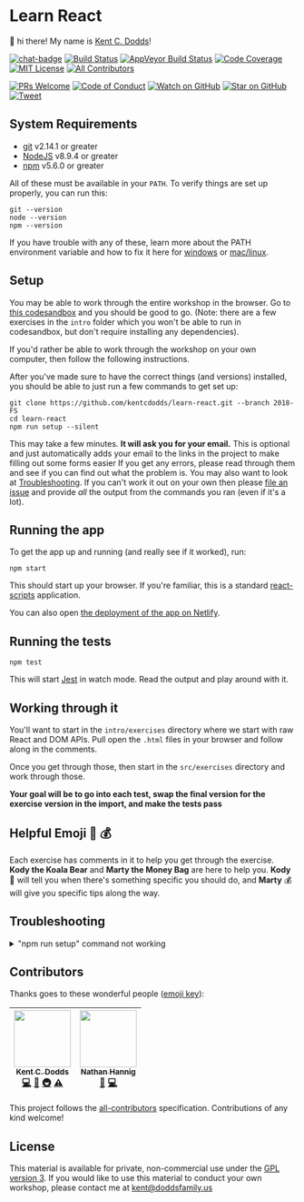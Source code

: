 # Learn React

👋 hi there! My name is [Kent C. Dodds](https://kentcdodds.com)!

[![chat-badge][chat-badge]][chat]
[![Build Status][build-badge]][build]
[![AppVeyor Build Status][win-build-badge]][win-build]
[![Code Coverage][coverage-badge]][coverage]
[![MIT License][license-badge]][license]
[![All Contributors](https://img.shields.io/badge/all_contributors-2-orange.svg?style=flat-square)](#contributors)

[![PRs Welcome][prs-badge]][prs]
[![Code of Conduct][coc-badge]][coc]
[![Watch on GitHub][github-watch-badge]][github-watch]
[![Star on GitHub][github-star-badge]][github-star]
[![Tweet][twitter-badge]][twitter]

## System Requirements

* [git][git] v2.14.1 or greater
* [NodeJS][node] v8.9.4 or greater
* [npm][npm] v5.6.0 or greater

All of these must be available in your `PATH`. To verify things are set up
properly, you can run this:

```
git --version
node --version
npm --version
```

If you have trouble with any of these, learn more about the PATH environment
variable and how to fix it here for [windows][win-path] or
[mac/linux][mac-path].

## Setup

You may be able to work through the entire workshop in the browser. Go to
[this codesandbox](https://codesandbox.io/s/github/kentcdodds/learn-react)
and you should be good to go. (Note: there are a few exercises in the `intro`
folder which you won't be able to run in codesandbox, but don't require
installing any dependencies).

If you'd rather be able to work through the workshop on your own computer, then
follow the following instructions.

After you've made sure to have the correct things (and versions) installed, you
should be able to just run a few commands to get set up:

```
git clone https://github.com/kentcdodds/learn-react.git --branch 2018-FS
cd learn-react
npm run setup --silent
```

This may take a few minutes. **It will ask you for your email.** This is
optional and just automatically adds your email to the links in the project to
make filling out some forms easier If you get any errors, please read through
them and see if you can find out what the problem is. You may also want to look
at [Troubleshooting](#troubleshooting). If you can't work it out on your own
then please [file an issue][issue] and provide _all_ the output from the
commands you ran (even if it's a lot).

## Running the app

To get the app up and running (and really see if it worked), run:

```shell
npm start
```

This should start up your browser. If you're familiar, this is a standard
[react-scripts](https://github.com/facebook/create-react-app) application.

You can also open
[the deployment of the app on Netlify](https://learn-reactjs.netlify.com/).

## Running the tests

```shell
npm test
```

This will start [Jest](http://facebook.github.io/jest) in watch mode. Read the
output and play around with it.

## Working through it

You'll want to start in the `intro/exercises` directory where we start with
raw React and DOM APIs. Pull open the `.html` files in your browser and follow
along in the comments.

Once you get through those, then start in the `src/exercises` directory and
work through those.

**Your goal will be to go into each test, swap the final version for the
exercise version in the import, and make the tests pass**

## Helpful Emoji 🐨 💰

Each exercise has comments in it to help you get through the exercise.
**Kody the Koala Bear** and **Marty the Money Bag** are here to help you.
**Kody** 🐨 will tell you when there's something specific you should do, and
**Marty** 💰 will give you specific tips along the way.

## Troubleshooting

<details>

<summary>"npm run setup" command not working</summary>

Here's what the setup script does. If it fails, try doing each of these things
individually yourself:

```
# verify your environment will work with the project
node ./scripts/verify

# install dependencies
npm install

# verify the project is ready to run
npm run build
npm run test:coverage
```

If any of those scripts fail, please try to work out what went wrong by the
error message you get. If you still can't work it out, feel free to
[open an issue][issue] with _all_ the output from that script. I will try to
help if I can.

</details>

## Contributors

Thanks goes to these wonderful people ([emoji key](https://github.com/kentcdodds/all-contributors#emoji-key)):

<!-- ALL-CONTRIBUTORS-LIST:START - Do not remove or modify this section -->
<!-- prettier-ignore -->
| [<img src="https://avatars.githubusercontent.com/u/1500684?v=3" width="100px;"/><br /><sub><b>Kent C. Dodds</b></sub>](https://kentcdodds.com)<br />[💻](https://github.com/kentcdodds/learn-react/commits?author=kentcdodds "Code") [📖](https://github.com/kentcdodds/learn-react/commits?author=kentcdodds "Documentation") [🚇](#infra-kentcdodds "Infrastructure (Hosting, Build-Tools, etc)") [⚠️](https://github.com/kentcdodds/learn-react/commits?author=kentcdodds "Tests") | [<img src="https://avatars3.githubusercontent.com/u/8210763?v=4" width="100px;"/><br /><sub><b>Nathan Hannig</b></sub>](https://nathanhannig.com)<br />[🐛](https://github.com/kentcdodds/learn-react/issues?q=author%3Anathanhannig "Bug reports") [💻](https://github.com/kentcdodds/learn-react/commits?author=nathanhannig "Code") |
| :---: | :---: |
<!-- ALL-CONTRIBUTORS-LIST:END -->

This project follows the [all-contributors](https://github.com/kentcdodds/all-contributors) specification. Contributions of any kind welcome!

## License

This material is available for private, non-commercial use under the
[GPL version 3](http://www.gnu.org/licenses/gpl-3.0-standalone.html). If you
would like to use this material to conduct your own workshop, please contact me
at kent@doddsfamily.us

[npm]: https://www.npmjs.com/
[node]: https://nodejs.org
[git]: https://git-scm.com/
[chat]: https://gitter.im/kentcdodds/learn-react
[chat-badge]: https://img.shields.io/gitter/room/kentcdodds/learn-react.js.svg?style=flat-square&logo=gitter-white
[build-badge]: https://img.shields.io/travis/kentcdodds/learn-react.svg?style=flat-square&logo=travis
[build]: https://travis-ci.org/kentcdodds/learn-react
[license-badge]: https://img.shields.io/badge/license-GPL%203.0%20License-blue.svg?style=flat-square
[license]: https://github.com/kentcdodds/learn-react/blob/master/README.md#license
[prs-badge]: https://img.shields.io/badge/PRs-welcome-brightgreen.svg?style=flat-square
[prs]: http://makeapullrequest.com
[donate-badge]: https://img.shields.io/badge/$-support-green.svg?style=flat-square
[donate]: http://kcd.im/donate
[coc-badge]: https://img.shields.io/badge/code%20of-conduct-ff69b4.svg?style=flat-square
[coc]: https://github.com/kentcdodds/learn-react/blob/master/CODE_OF_CONDUCT.md
[github-watch-badge]: https://img.shields.io/github/watchers/kentcdodds/learn-react.svg?style=social
[github-watch]: https://github.com/kentcdodds/learn-react/watchers
[github-star-badge]: https://img.shields.io/github/stars/kentcdodds/learn-react.svg?style=social
[github-star]: https://github.com/kentcdodds/learn-react/stargazers
[twitter]: https://twitter.com/intent/tweet?text=Check%20out%20learn-react%20by%20@kentcdodds%20https://github.com/kentcdodds/learn-react%20%F0%9F%91%8D
[twitter-badge]: https://img.shields.io/twitter/url/https/github.com/kentcdodds/learn-react.svg?style=social
[emojis]: https://github.com/kentcdodds/all-contributors#emoji-key
[all-contributors]: https://github.com/kentcdodds/all-contributors
[win-path]: https://www.howtogeek.com/118594/how-to-edit-your-system-path-for-easy-command-line-access/
[mac-path]: http://stackoverflow.com/a/24322978/971592
[issue]: https://github.com/kentcdodds/learn-react/issues/new
[win-build-badge]: https://img.shields.io/appveyor/ci/kentcdodds/learn-react.svg?style=flat-square&logo=appveyor
[win-build]: https://ci.appveyor.com/project/kentcdodds/learn-react
[coverage-badge]: https://img.shields.io/codecov/c/github/kentcdodds/learn-react.svg?style=flat-square
[coverage]: https://codecov.io/github/kentcdodds/learn-react
[watchman]: https://facebook.github.io/watchman/docs/install.html
